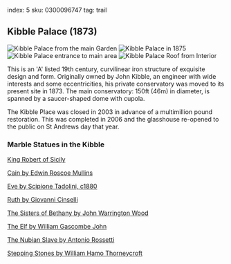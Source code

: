 index: 5
sku: 0300096747
tag: trail

## Kibble Palace (1873)

![Kibble Palace from the main Garden](images/kibble-palace.jpg)
![Kibble Palace in 1875](images/kibble-1875.jpg)
![Kibble Palace entrance to main area](images/kibble-interior.jpg)
![Kibble Palace Roof from Interior](images/kibble-interior2.jpg)

This is an 'A' listed 19th century, curvilinear iron
structure of exquisite design and form. Originally
owned by John Kibble, an engineer with wide interests
and some eccentricities, his private conservatory was
moved to its present site in 1873. The main
conservatory: 150ft (46m) in diameter, is spanned by a
saucer-shaped dome with cupola.


The Kibble Place was closed in 2003 in advance of a
multimillion pound restoration. This was completed in
2006 and the glasshouse re-opened to the public on St
Andrews day that year.

### Marble Statues in the Kibble

[King Robert of Sicily](/transclude/5002)

[Cain by Edwin Roscoe Mullins](/transclude/5001)

[Eve by Scipione Tadolini, c1880](/transclude/5003)

[Ruth by Giovanni Cinselli](/transclude/5004)

[The Sisters of Bethany by John Warrington Wood](/transclude/5005)

[The Elf by William Gascombe John](/transclude/5006)

[The Nubian Slave by Antonio Rossetti](/transclude/5007)

[Stepping Stones by William Hamo Thorneycroft](/transclude/5008)

